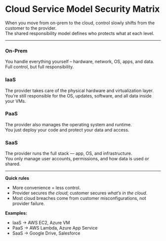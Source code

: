 # Cloud Service Model Security Matrix

When you move from on-prem to the cloud, control slowly shifts from the customer to the provider.  
The shared responsibility model defines who protects what at each level.

---

### On-Prem
You handle everything yourself – hardware, network, OS, apps, and data.  
Full control, but full responsibility.

### IaaS
The provider takes care of the physical hardware and virtualization layer.  
You’re still responsible for the OS, updates, software, and all data inside your VMs.

### PaaS
The provider also manages the operating system and runtime.  
You just deploy your code and protect your data and access.

### SaaS
The provider runs the full stack — app, OS, and infrastructure.  
You only manage user accounts, permissions, and how data is used or shared.

---

**Quick rules**
- More convenience = less control.  
- Provider secures *the cloud*; customer secures *what’s in the cloud*.  
- Most cloud breaches come from customer misconfigurations, not provider failure.

**Examples:**  
- IaaS → AWS EC2, Azure VM  
- PaaS → AWS Lambda, Azure App Service  
- SaaS → Google Drive, Salesforce
